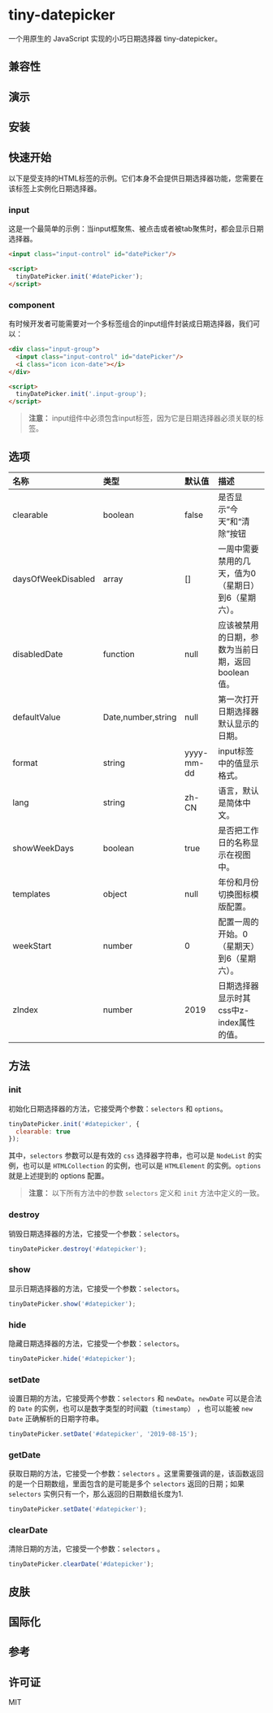 # tiny-datepicker

一个用原生的 JavaScript 实现的小巧日期选择器 tiny-datepicker。

## 兼容性

## 演示

## 安装

## 快速开始

以下是受支持的HTML标签的示例。它们本身不会提供日期选择器功能，您需要在该标签上实例化日期选择器。

### input

这是一个最简单的示例：当input框聚焦、被点击或者被tab聚焦时，都会显示日期选择器。

```html
<input class="input-control" id="datePicker"/>

<script>
  tinyDatePicker.init('#datePicker');
</script>
```

### component

有时候开发者可能需要对一个多标签组合的input组件封装成日期选择器，我们可以：

```html
<div class="input-group">
  <input class="input-control" id="datePicker"/>
  <i class="icon icon-date"></i>
</div>

<script>
  tinyDatePicker.init('.input-group');
</script>
```

> **注意：** input组件中必须包含input标签，因为它是日期选择器必须关联的标签。

## 选项

名称 | 类型 | 默认值 | 描述 
:--- |:--- |:--- |:--- 
clearable | boolean | false | 是否显示“今天”和“清除”按钮
daysOfWeekDisabled | array | [] | 一周中需要禁用的几天，值为0（星期日）到6（星期六）。
disabledDate | function | null | 应该被禁用的日期，参数为当前日期，返回 boolean 值。
defaultValue | Date,number,string | null | 第一次打开日期选择器默认显示的日期。
format | string | yyyy-mm-dd | input标签中的值显示格式。
lang | string | zh-CN | 语言，默认是简体中文。
showWeekDays | boolean | true | 是否把工作日的名称显示在视图中。
templates | object | null | 年份和月份切换图标模版配置。
weekStart | number | 0 | 配置一周的开始。0（星期天）到6（星期六）。
zIndex | number | 2019 | 日期选择器显示时其css中z-index属性的值。

## 方法

### init

初始化日期选择器的方法，它接受两个参数：`selectors` 和 `options`。

```javascript
tinyDatePicker.init('#datepicker', {
  clearable: true
});
```

其中，`selectors` 参数可以是有效的 `css` 选择器字符串，也可以是 `NodeList` 的实例，也可以是 `HTMLCollection` 的实例，也可以是 `HTMLElement` 的实例。`options` 就是上述提到的 options 配置。

> **注意：** 以下所有方法中的参数 `selectors` 定义和 `init` 方法中定义的一致。

### destroy

销毁日期选择器的方法，它接受一个参数：`selectors`。

```javascript
tinyDatePicker.destroy('#datepicker');
```

### show

显示日期选择器的方法，它接受一个参数：`selectors`。

```javascript
tinyDatePicker.show('#datepicker');
```

### hide

隐藏日期选择器的方法，它接受一个参数：`selectors`。

```javascript
tinyDatePicker.hide('#datepicker');
```

### setDate

设置日期的方法，它接受两个参数：`selectors` 和 `newDate`。`newDate` 可以是合法的 `Date` 的实例，也可以是数字类型的时间戳（`timestamp`） ，也可以能被 `new Date` 正确解析的日期字符串。

```javascript
tinyDatePicker.setDate('#datepicker', '2019-08-15');
```

### getDate

获取日期的方法，它接受一个参数：`selectors` 。这里需要强调的是，该函数返回的是一个日期数组，里面包含的是可能是多个 `selectors` 返回的日期；如果 `selectors` 实例只有一个，那么返回的日期数组长度为1.

```javascript
tinyDatePicker.setDate('#datepicker');
```

### clearDate

清除日期的方法，它接受一个参数：`selectors` 。

```javascript
tinyDatePicker.clearDate('#datepicker');
```

## 皮肤

## 国际化

## 参考

## 许可证

MIT